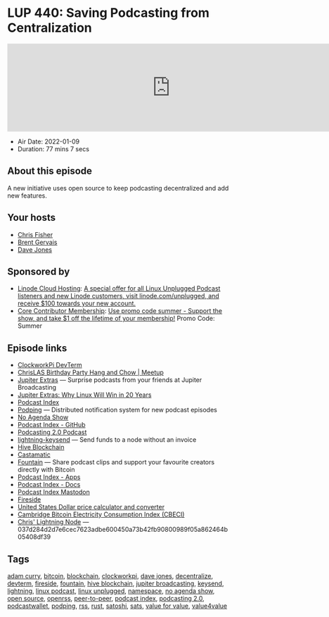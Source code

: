 # LUP 440: Saving Podcasting from Centralization

<iframe src="https://player.fireside.fm/v2/RUkczH-V+sVRRDilq?theme=dark" width="740" height="200" frameborder="0" scrolling="no"></iframe>

* Air Date: 2022-01-09
* Duration: 77 mins 7 secs

## About this episode

A new initiative uses open source to keep podcasting decentralized and add new features.

## Your hosts
* [Chris Fisher](https://linuxunplugged.com/hosts/chrislas)
* [Brent Gervais](https://linuxunplugged.com/hosts/brent)
* [Dave Jones](https://linuxunplugged.com/guests/davejones)

## Sponsored by

  * [Linode Cloud Hosting](https://linode.com/unplugged): [A special offer for all Linux Unplugged Podcast listeners and new Linode customers, visit linode.com/unplugged, and receive $100 towards your new account. ](https://linode.com/unplugged)
  * [Core Contributor Membership](https://jupitersignal.memberful.com/checkout?plan=52946&coupon=summer): [Use promo code summer - Support the show, and take $1 off the lifetime of your membership!](https://jupitersignal.memberful.com/checkout?plan=52946&coupon=summer) Promo Code: Summer



## Episode links

  * [ClockworkPi DevTerm](https://www.clockworkpi.com/devterm "ClockworkPi DevTerm")
  * [ChrisLAS Birthday Party Hang and Chow | Meetup](https://www.meetup.com/jupiterbroadcasting/events/283100421 "ChrisLAS Birthday Party Hang and Chow | Meetup")
  * [Jupiter Extras](https://extras.show "Jupiter Extras") — Surprise podcasts from your friends at Jupiter Broadcasting
  * [Jupiter Extras: Why Linux Will Win in 20 Years](https://extras.show/79 "Jupiter Extras: Why Linux Will Win in 20 Years")
  * [Podcast Index](https://podcastindex.org/ "Podcast Index")
  * [Podping](https://podping.org/ "Podping") — Distributed notification system for new podcast episodes
  * [No Agenda Show](https://www.noagendashow.net/ "No Agenda Show")
  * [Podcast Index - GitHub](https://github.com/Podcastindex-org/docs-api "Podcast Index - GitHub")
  * [Podcasting 2.0 Podcast](https://podcastindex.org/podcast/920666 "Podcasting 2.0 Podcast")
  * [lightning-keysend](https://lightning.readthedocs.io/lightning-keysend.7.html#resources "lightning-keysend") — Send funds to a node without an invoice
  * [Hive Blockchain](https://hive.io/ "Hive Blockchain")
  * [Castamatic](https://www.castamatic.com/ "Castamatic")
  * [Fountain](https://www.fountain.fm/ "Fountain") — Share podcast clips and support your favourite creators directly with Bitcoin
  * [Podcast Index - Apps](https://podcastindex.org/apps "Podcast Index - Apps")
  * [Podcast Index - Docs](https://podcastindex-org.github.io/docs-api/#overview "Podcast Index - Docs")
  * [Podcast Index Mastodon](https://podcastindex.social/invite/hfcQYbjq "Podcast Index Mastodon")
  * [Fireside](https://fireside.fm/ "Fireside")
  * [United States Dollar price calculator and converter](https://onchainfx.com/calc/usd/sats "United States Dollar price calculator and converter")
  * [Cambridge Bitcoin Electricity Consumption Index (CBECI)](https://ccaf.io/cbeci/index/comparisons "Cambridge Bitcoin Electricity Consumption Index \(CBECI\)")
  * [Chris' Lightning Node](https://amboss.space/node/037d284d2d7e6cec7623adbe600450a73b42fb90800989f05a862464b05408df39 "Chris' Lightning Node") — 037d284d2d7e6cec7623adbe600450a73b42fb90800989f05a862464b05408df39



## Tags

[adam curry](https://linuxunplugged.com/tags/adam%20curry), [bitcoin](https://linuxunplugged.com/tags/bitcoin), [blockchain](https://linuxunplugged.com/tags/blockchain), [clockworkpi](https://linuxunplugged.com/tags/clockworkpi), [dave jones](https://linuxunplugged.com/tags/dave%20jones), [decentralize](https://linuxunplugged.com/tags/decentralize), [devterm](https://linuxunplugged.com/tags/devterm), [fireside](https://linuxunplugged.com/tags/fireside), [fountain](https://linuxunplugged.com/tags/fountain), [hive blockchain](https://linuxunplugged.com/tags/hive%20blockchain), [jupiter broadcasting](https://linuxunplugged.com/tags/jupiter%20broadcasting), [keysend](https://linuxunplugged.com/tags/keysend), [lightning](https://linuxunplugged.com/tags/lightning), [linux podcast](https://linuxunplugged.com/tags/linux%20podcast), [linux unplugged](https://linuxunplugged.com/tags/linux%20unplugged), [namespace](https://linuxunplugged.com/tags/namespace), [no agenda show](https://linuxunplugged.com/tags/no%20agenda%20show), [open source](https://linuxunplugged.com/tags/open%20source), [openrss](https://linuxunplugged.com/tags/openrss), [peer-to-peer](https://linuxunplugged.com/tags/peer-to-peer), [podcast index](https://linuxunplugged.com/tags/podcast%20index), [podcasting 2.0](https://linuxunplugged.com/tags/podcasting%202.0), [podcastwallet](https://linuxunplugged.com/tags/podcastwallet), [podping](https://linuxunplugged.com/tags/podping), [rss](https://linuxunplugged.com/tags/rss), [rust](https://linuxunplugged.com/tags/rust), [satoshi](https://linuxunplugged.com/tags/satoshi), [sats](https://linuxunplugged.com/tags/sats), [value for value](https://linuxunplugged.com/tags/value%20for%20value), [value4value](https://linuxunplugged.com/tags/value4value)